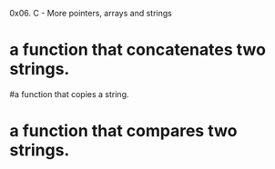 
0x06. C - More pointers, arrays and strings
# a function that concatenates two strings.
#a function that copies a string.
# a function that compares two strings.
